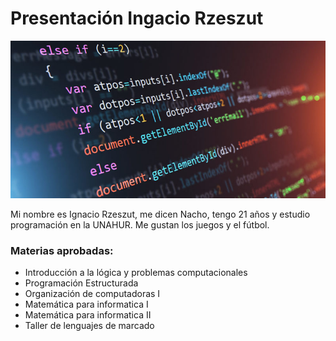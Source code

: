 # Presentación Ingacio Rzeszut

![fotoweb](programacion.jpg)

Mi nombre es Ignacio Rzeszut, me dicen Nacho, tengo 21 años y estudio programación en la UNAHUR. Me gustan los juegos y el fútbol.

### Materias aprobadas:
- Introducción a la lógica y problemas computacionales
- Programación Estructurada
- Organización de computadoras I
- Matemática para informatica I
- Matemática para informatica II
- Taller de lenguajes de marcado
